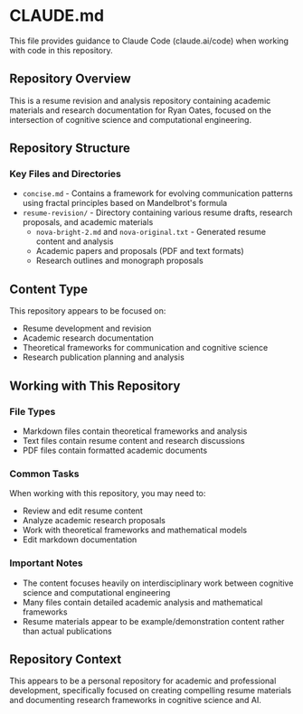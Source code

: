 # CLAUDE.md

This file provides guidance to Claude Code (claude.ai/code) when working with code in this repository.

## Repository Overview

This is a resume revision and analysis repository containing academic materials and research documentation for Ryan Oates, focused on the intersection of cognitive science and computational engineering.

## Repository Structure

### Key Files and Directories

- `concise.md` - Contains a framework for evolving communication patterns using fractal principles based on Mandelbrot's formula
- `resume-revision/` - Directory containing various resume drafts, research proposals, and academic materials
  - `nova-bright-2.md` and `nova-original.txt` - Generated resume content and analysis
  - Academic papers and proposals (PDF and text formats)
  - Research outlines and monograph proposals

## Content Type

This repository appears to be focused on:
- Resume development and revision
- Academic research documentation  
- Theoretical frameworks for communication and cognitive science
- Research publication planning and analysis

## Working with This Repository

### File Types
- Markdown files contain theoretical frameworks and analysis
- Text files contain resume content and research discussions
- PDF files contain formatted academic documents

### Common Tasks
When working with this repository, you may need to:
- Review and edit resume content
- Analyze academic research proposals
- Work with theoretical frameworks and mathematical models
- Edit markdown documentation

### Important Notes
- The content focuses heavily on interdisciplinary work between cognitive science and computational engineering
- Many files contain detailed academic analysis and mathematical frameworks
- Resume materials appear to be example/demonstration content rather than actual publications

## Repository Context

This appears to be a personal repository for academic and professional development, specifically focused on creating compelling resume materials and documenting research frameworks in cognitive science and AI.